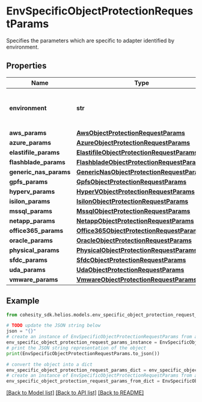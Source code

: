 # EnvSpecificObjectProtectionRequestParams

Specifies the parameters which are specific to adapter identified by environment.

## Properties

Name | Type | Description | Notes
------------ | ------------- | ------------- | -------------
**environment** | **str** | Specifies the environment for current object. | [optional] 
**aws_params** | [**AwsObjectProtectionRequestParams**](AwsObjectProtectionRequestParams.md) |  | [optional] 
**azure_params** | [**AzureObjectProtectionRequestParams**](AzureObjectProtectionRequestParams.md) |  | [optional] 
**elastifile_params** | [**ElastifileObjectProtectionRequestParams**](ElastifileObjectProtectionRequestParams.md) |  | [optional] 
**flashblade_params** | [**FlashbladeObjectProtectionRequestParams**](FlashbladeObjectProtectionRequestParams.md) |  | [optional] 
**generic_nas_params** | [**GenericNasObjectProtectionRequestParams**](GenericNasObjectProtectionRequestParams.md) |  | [optional] 
**gpfs_params** | [**GpfsObjectProtectionRequestParams**](GpfsObjectProtectionRequestParams.md) |  | [optional] 
**hyperv_params** | [**HyperVObjectProtectionRequestParams**](HyperVObjectProtectionRequestParams.md) |  | [optional] 
**isilon_params** | [**IsilonObjectProtectionRequestParams**](IsilonObjectProtectionRequestParams.md) |  | [optional] 
**mssql_params** | [**MssqlObjectProtectionRequestParams**](MssqlObjectProtectionRequestParams.md) |  | [optional] 
**netapp_params** | [**NetappObjectProtectionRequestParams**](NetappObjectProtectionRequestParams.md) |  | [optional] 
**office365_params** | [**Office365ObjectProtectionRequestParams**](Office365ObjectProtectionRequestParams.md) |  | [optional] 
**oracle_params** | [**OracleObjectProtectionRequestParams**](OracleObjectProtectionRequestParams.md) |  | [optional] 
**physical_params** | [**PhysicalObjectProtectionRequestParams**](PhysicalObjectProtectionRequestParams.md) |  | [optional] 
**sfdc_params** | [**SfdcObjectProtectionRequestParams**](SfdcObjectProtectionRequestParams.md) |  | [optional] 
**uda_params** | [**UdaObjectProtectionRequestParams**](UdaObjectProtectionRequestParams.md) |  | [optional] 
**vmware_params** | [**VmwareObjectProtectionRequestParams**](VmwareObjectProtectionRequestParams.md) |  | [optional] 

## Example

```python
from cohesity_sdk.helios.models.env_specific_object_protection_request_params import EnvSpecificObjectProtectionRequestParams

# TODO update the JSON string below
json = "{}"
# create an instance of EnvSpecificObjectProtectionRequestParams from a JSON string
env_specific_object_protection_request_params_instance = EnvSpecificObjectProtectionRequestParams.from_json(json)
# print the JSON string representation of the object
print(EnvSpecificObjectProtectionRequestParams.to_json())

# convert the object into a dict
env_specific_object_protection_request_params_dict = env_specific_object_protection_request_params_instance.to_dict()
# create an instance of EnvSpecificObjectProtectionRequestParams from a dict
env_specific_object_protection_request_params_from_dict = EnvSpecificObjectProtectionRequestParams.from_dict(env_specific_object_protection_request_params_dict)
```
[[Back to Model list]](../README.md#documentation-for-models) [[Back to API list]](../README.md#documentation-for-api-endpoints) [[Back to README]](../README.md)


